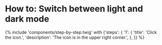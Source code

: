 # How to: Switch between light and dark mode

{% include 'components/step-by-step.twig' with {'steps': {
  '1': {
    'title': 'Click the <i class="fas fa-sun"></i> icon.',
    'description': 'The icon is in the upper right corner.',
  },
}} %}
